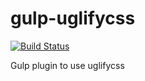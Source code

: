 gulp-uglifycss
==============

[![Build Status](https://magnum.travis-ci.com/rezzza/gulp-uglifycss.svg?token=SSZ9gxnSGfss4494CX5W)](https://magnum.travis-ci.com/rezzza/gulp-uglifycss)

Gulp plugin to use uglifycss
